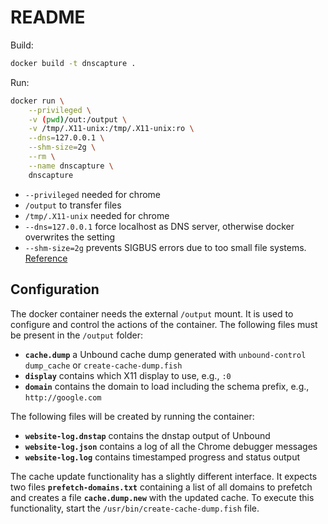# README

Build:

```sh
docker build -t dnscapture .
```

Run:

```sh
docker run \
    --privileged \
    -v (pwd)/out:/output \
    -v /tmp/.X11-unix:/tmp/.X11-unix:ro \
    --dns=127.0.0.1 \
    --shm-size=2g \
    --rm \
    --name dnscapture \
    dnscapture
```

* `--privileged` needed for chrome
* `/output` to transfer files
* `/tmp/.X11-unix` needed for chrome
* `--dns=127.0.0.1` force localhost as DNS server, otherwise docker overwrites the setting
* `--shm-size=2g` prevents SIGBUS errors due to too small file systems. [Reference](https://goblincoding.com/2018/02/19/docker-bus-error-no-space-left-on-device/)

## Configuration

The docker container needs the external `/output` mount.
It is used to configure and control the actions of the container.
The following files must be present in the `/output` folder:

* **`cache.dump`** a Unbound cache dump generated with `unbound-control dump_cache` or `create-cache-dump.fish`
* **`display`** contains which X11 display to use, e.g., `:0`
* **`domain`** contains the domain to load including the schema prefix, e.g., `http://google.com`

The following files will be created by running the container:

* **`website-log.dnstap`** contains the dnstap output of Unbound
* **`website-log.json`** contains a log of all the Chrome debugger messages
* **`website-log.log`** contains timestamped progress and status output

The cache update functionality has a slightly different interface.
It expects two files **`prefetch-domains.txt`** containing a list of all domains to prefetch and creates a file **`cache.dump.new`** with the updated cache.
To execute this functionality, start the `/usr/bin/create-cache-dump.fish` file.
